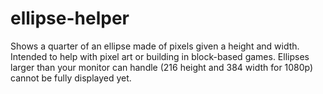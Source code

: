 # ellipse-helper
Shows a quarter of an ellipse made of pixels given a height and width. Intended to help with pixel art or building in block-based games.
Ellipses larger than your monitor can handle (216 height and 384 width for 1080p) cannot be fully displayed yet.
